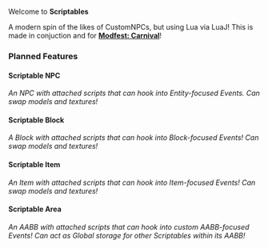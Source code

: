 Welcome to **Scriptables**

A modern spin of the likes of CustomNPCs, but using Lua via LuaJ! This is made in conjuction and for [**Modfest: Carnival**](https://modfest.net/carnival)!

### Planned Features
#### Scriptable NPC
*An NPC with attached scripts that can hook into Entity-focused Events. Can swap models and textures!*

#### Scriptable Block
*A Block with attached scripts that can hook into Block-focused Events! Can swap models and textures!*

#### Scriptable Item
*An Item with attached scripts that can hook into Item-focused Events! Can swap models and textures!*

#### Scriptable Area
*An AABB with attached scripts that can hook into custom AABB-focused Events! Can act as Global storage for other Scriptables within its AABB!*
